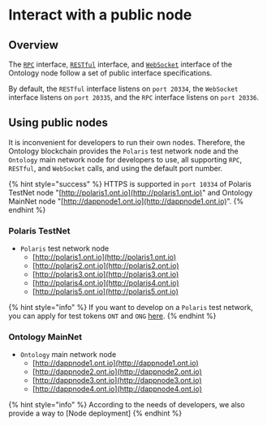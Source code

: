 # Interact with a public node

## Overview

The [`RPC`](rpc-api.md) interface, [`RESTful`](restful-api.md) interface, and [`WebSocket`](websocket-api.md) interface of the Ontology node follow a set of public interface specifications.

By default, the `RESTful` interface listens on `port 20334`, the `WebSocket` interface listens on `port 20335`, and the `RPC` interface listens on `port 20336`.

## Using public nodes

It is inconvenient for developers to run their own nodes. Therefore, the Ontology blockchain provides the `Polaris` test network node and the `Ontology` main network node for developers to use, all supporting `RPC`, `RESTful`, and `WebSocket` calls, and using the default port number.

{% hint style="success" %}
HTTPS is supported in `port 10334` of Polaris TestNet node "[http://polaris1.ont.io](http://polaris1.ont.io)" and Ontology MainNet node "[http://dappnode1.ont.io](http://dappnode1.ont.io)".
{% endhint %}

### Polaris TestNet

* `Polaris` test network node
  * [http://polaris1.ont.io](http://polaris1.ont.io)
  * [http://polaris2.ont.io](http://polaris2.ont.io)
  * [http://polaris3.ont.io](http://polaris3.ont.io)
  * [http://polaris4.ont.io](http://polaris4.ont.io)
  * [http://polaris5.ont.io](http://polaris5.ont.io)

{% hint style="info" %}
If you want to develop on a `Polaris` test network, you can apply for test tokens `ONT` and `ONG` [here](https://developer.ont.io/applyOng).
{% endhint %}

### Ontology MainNet

* `Ontology` main network node
  * [http://dappnode1.ont.io](http://dappnode1.ont.io)
  * [http://dappnode2.ont.io](http://dappnode2.ont.io)
  * [http://dappnode3.ont.io](http://dappnode3.ont.io)
  * [http://dappnode4.ont.io](http://dappnode4.ont.io)

{% hint style="info" %}
According to the needs of developers, we also provide a way to \[Node deployment\]
{% endhint %}

